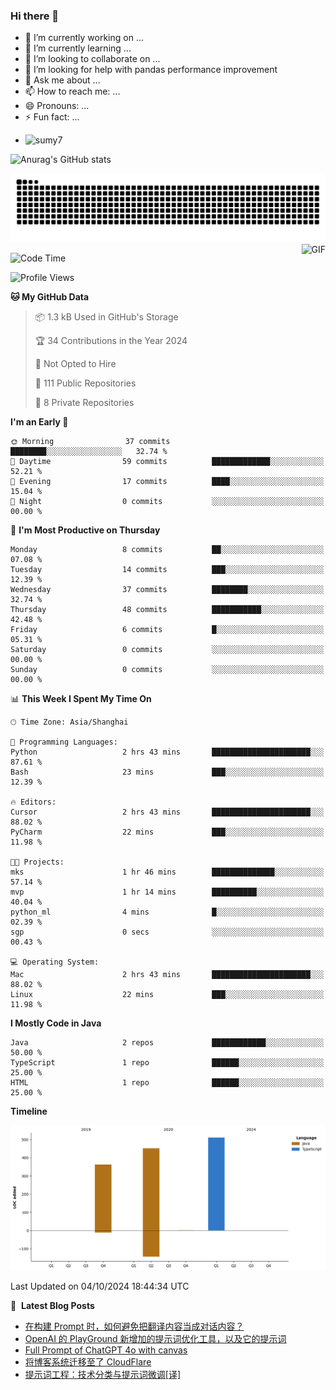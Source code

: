 ### Hi there 👋
<!--
**alloevil/alloevil** is a ✨ _special_ ✨ repository because its `README.md` (this file) appears on your GitHub profile.

Here are some ideas to get you started:

- 🔭 I’m currently working on ...
- 🌱 I’m currently learning ...
- 👯 I’m looking to collaborate on ...
- 🤔 I’m looking for help with ...
- 💬 Ask me about ...
- 📫 How to reach me: ...
- 😄 Pronouns: ...
- ⚡ Fun fact: ...
-->

- 🔭 I’m currently working on ...
- 🌱 I’m currently learning ...
- 👯 I’m looking to collaborate on ...
- 🤔 I’m looking for help with pandas performance improvement
- 💬 Ask me about ...
- 📫 How to reach me: ...
- 😄 Pronouns: ...
- ⚡ Fun fact: ...
  
+ ![sumy7](https://komarev.com/ghpvc/?username=alloevil)

![Anurag's GitHub stats](https://github-readme-stats.vercel.app/api?username=alloevil&show_icons=true&bg_color=00000000)

<picture align="center">
  <source media="(prefers-color-scheme: dark)" srcset="https://github.com/alloevil/alloevil/blob/output/github-contribution-grid-snake.svg">
  <source media="(prefers-color-scheme: dark)" srcset="https://github.com/alloevil/alloevil/blob/output/github-contribution-grid-snake.svg">
  <img alt="github contribution grid snake animation" src="https://github.com/alloevil/alloevil/blob/output/github-contribution-grid-snake.svg">
</picture>

<img align="right" alt="GIF" src="https://raw.githubusercontent.com/JoeyBling/JoeyBling/master/pic/pusheencode.gif" />

<!--START_SECTION:waka-->
![Code Time](http://img.shields.io/badge/Code%20Time-2%2C336%20hrs%2029%20mins-blue)

![Profile Views](http://img.shields.io/badge/Profile%20Views-0-blue)

**🐱 My GitHub Data** 

> 📦 1.3 kB Used in GitHub's Storage 
 > 
> 🏆 34 Contributions in the Year 2024
 > 
> 🚫 Not Opted to Hire
 > 
> 📜 111 Public Repositories 
 > 
> 🔑 8 Private Repositories 
 > 
**I'm an Early 🐤** 

```text
🌞 Morning                37 commits          ████████░░░░░░░░░░░░░░░░░   32.74 % 
🌆 Daytime                59 commits          █████████████░░░░░░░░░░░░   52.21 % 
🌃 Evening                17 commits          ████░░░░░░░░░░░░░░░░░░░░░   15.04 % 
🌙 Night                  0 commits           ░░░░░░░░░░░░░░░░░░░░░░░░░   00.00 % 
```
📅 **I'm Most Productive on Thursday** 

```text
Monday                   8 commits           ██░░░░░░░░░░░░░░░░░░░░░░░   07.08 % 
Tuesday                  14 commits          ███░░░░░░░░░░░░░░░░░░░░░░   12.39 % 
Wednesday                37 commits          ████████░░░░░░░░░░░░░░░░░   32.74 % 
Thursday                 48 commits          ███████████░░░░░░░░░░░░░░   42.48 % 
Friday                   6 commits           █░░░░░░░░░░░░░░░░░░░░░░░░   05.31 % 
Saturday                 0 commits           ░░░░░░░░░░░░░░░░░░░░░░░░░   00.00 % 
Sunday                   0 commits           ░░░░░░░░░░░░░░░░░░░░░░░░░   00.00 % 
```


📊 **This Week I Spent My Time On** 

```text
🕑︎ Time Zone: Asia/Shanghai

💬 Programming Languages: 
Python                   2 hrs 43 mins       ██████████████████████░░░   87.61 % 
Bash                     23 mins             ███░░░░░░░░░░░░░░░░░░░░░░   12.39 % 

🔥 Editors: 
Cursor                   2 hrs 43 mins       ██████████████████████░░░   88.02 % 
PyCharm                  22 mins             ███░░░░░░░░░░░░░░░░░░░░░░   11.98 % 

🐱‍💻 Projects: 
mks                      1 hr 46 mins        ██████████████░░░░░░░░░░░   57.14 % 
mvp                      1 hr 14 mins        ██████████░░░░░░░░░░░░░░░   40.04 % 
python_ml                4 mins              █░░░░░░░░░░░░░░░░░░░░░░░░   02.39 % 
sgp                      0 secs              ░░░░░░░░░░░░░░░░░░░░░░░░░   00.43 % 

💻 Operating System: 
Mac                      2 hrs 43 mins       ██████████████████████░░░   88.02 % 
Linux                    22 mins             ███░░░░░░░░░░░░░░░░░░░░░░   11.98 % 
```

**I Mostly Code in Java** 

```text
Java                     2 repos             ████████████░░░░░░░░░░░░░   50.00 % 
TypeScript               1 repo              ██████░░░░░░░░░░░░░░░░░░░   25.00 % 
HTML                     1 repo              ██████░░░░░░░░░░░░░░░░░░░   25.00 % 
```



**Timeline**

![Lines of Code chart](https://raw.githubusercontent.com/alloevil/alloevil/main/assets/bar_graph.png)


 Last Updated on 04/10/2024 18:44:34 UTC
<!--END_SECTION:waka-->

📕 &nbsp;**Latest Blog Posts**
<!-- BLOG-POST-LIST:START -->
- [在构建 Prompt 时，如何避免把翻译内容当成对话内容？](https://baoyu.io/blog/prompt-engineering/how-to-avoid-translated-content-being-treated-as-dialog)
- [OpenAI 的 PlayGround 新增加的提示词优化工具，以及它的提示词](https://baoyu.io/blog/prompt/openais-meta-prompt-for-optimizing-gpt-prompts)
- [Full Prompt of ChatGPT 4o with canvas](https://baoyu.io/blog/prompt/full-prompt-chatgpt-4o-with-canvas)
- [将博客系统迁移至了 CloudFlare](https://baoyu.io/blog/tech/migrate-blog-to-cloud-flare)
- [提示词工程：技术分类与提示词微调[译]](https://baoyu.io/translations/prompt-engineering/prompt-engineering-classification-of-techniques-and-prompt-tuning)
<!-- BLOG-POST-LIST:END -->
